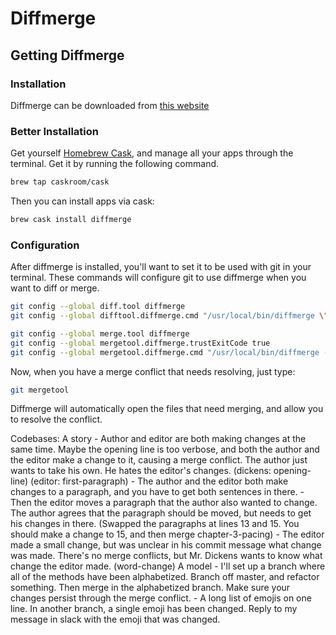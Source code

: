 # Diffmerge

## Getting Diffmerge

### Installation

Diffmerge can be downloaded from [this website](https://sourcegear.com/diffmerge/)

### Better Installation

Get yourself [Homebrew Cask](https://caskroom.github.io/), and manage all your apps through the terminal. Get it by running the following command.

```sh
brew tap caskroom/cask
```

Then you can install apps via cask:

```sh
brew cask install diffmerge
```

### Configuration

After diffmerge is installed, you'll want to set it to be used with git in your terminal. These commands will configure git to use diffmerge when you want to diff or merge.

```sh
git config --global diff.tool diffmerge
git config --global difftool.diffmerge.cmd "/usr/local/bin/diffmerge \"\$LOCAL\" \"\$REMOTE\""

git config --global merge.tool diffmerge
git config --global mergetool.diffmerge.trustExitCode true
git config --global mergetool.diffmerge.cmd "/usr/local/bin/diffmerge --merge --result=\"\$MERGED\" \"\$LOCAL\" \"\$BASE\" \"\$REMOTE\""
```

Now, when you have a merge conflict that needs resolving, just type:

```sh
git mergetool
```

Diffmerge will automatically open the files that need merging, and allow you to resolve the conflict.

Codebases:
  A story
    - Author and editor are both making changes at the same time. Maybe the opening line is too verbose, and both the author and the editor make a change to it, causing a merge conflict. The author just wants to take his own. He hates the editor's changes. (dickens: opening-line) (editor: first-paragraph)
    - The author and the editor both make changes to a paragraph, and you have to get both sentences in there.
    - Then the editor moves a paragraph that the author also wanted to change. The author agrees that the paragraph should be moved, but needs to get his changes in there. (Swapped the paragraphs at lines 13 and 15. You should make a change to 15, and then merge chapter-3-pacing)
    - The editor made a small change, but was unclear in his commit message what change was made. There's no merge conflicts, but Mr. Dickens wants to know what change the editor made. (word-change)
  A model
    - I'll set up a branch where all of the methods have been alphabetized. Branch off master, and refactor something. Then merge in the alphabetized branch. Make sure your changes persist through the merge conflict.
    - A long list of emojis on one line. In another branch, a single emoji has been changed. Reply to my message in slack with the emoji that was changed.
